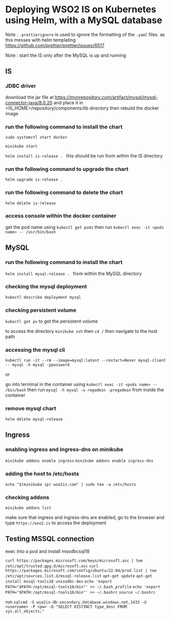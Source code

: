 # Deploying WSO2 IS on Kubernetes using Helm, with a MySQL database

Note : `.prettierignore` is used to ignore the formatting of the `.yaml` files. as this messes with helm templating
https://github.com/prettier/prettier/issues/6517

Note : start the IS only after the MySQL is up and running

## IS

### JDBC driver

download the jar file at https://mvnrepository.com/artifact/mysql/mysql-connector-java/8.0.20
and place it in <IS_HOME>/repository/components/lib directory
then rebuild the docker image

### run the following command to install the chart

`sudo systemctl start docker`

`minikube start`

`helm install is-release . ` this should be run from within the IS directory

### run the following command to upgrade the chart

`helm upgrade is-release . `

### run the following command to delete the chart

`helm delete is-release`

### access console within the docker container

get the pod name using `kubectl get pods` then run
`kubectl exec -it <pods name> -- /usr/bin/bash`

## MySQL

### run the following command to install the chart

`helm install mysql-release . ` from within the MySQL directory

### checking the mysql deployment

`kubectl describe deployment mysql`

### checking persistent volume

`kubectl get pv` to get the persistent volume

to access the directory
`minikube ssh` then `cd /` then navigate to the host path

### accessing the mysql cli

`kubectl run -it --rm --image=mysql:latest --restart=Never mysql-client -- mysql -h mysql -ppassword`

or

go into terminal in the container using `kubectl exec -it <pods name> -- /bin/bash` then run
`mysql -h mysql -u regadmin -pregadmin` from inside the container

### remove mysql chart

`helm delete mysql-release`

## Ingress

### enabling ingress and ingress-dns on minikube

`minikube addons enable ingress`
`minikube addons enable ingress-dns`

### adding the host to /etc/hosts

`echo "$(minikube ip) wso2is.com" | sudo tee -a /etc/hosts`

### checking addons

`minikube addons list`

make sure that ingress and ingress-dns are enabled, go to the browser and type `https://wso2.is` to access the deployment

## Testing MSSQL connection

exec into a pod and install msodbcsql18

`curl https://packages.microsoft.com/keys/microsoft.asc | tee /etc/apt/trusted.gpg.d/microsoft.asc`
`curl https://packages.microsoft.com/config/ubuntu/22.04/prod.list | tee /etc/apt/sources.list.d/mssql-release.list`
`apt-get update`
`apt-get install mssql-tools18 unixodbc-dev`
`echo 'export PATH="$PATH:/opt/mssql-tools18/bin"' >> ~/.bash_profile`
`echo 'export PATH="$PATH:/opt/mssql-tools18/bin"' >> ~/.bashrc`
`source ~/.bashrc`

run `sqlcmd -S wso2is-db-secondary.database.windows.net,1433 -U <username> -P <pw> -Q "SELECT DISTINCT type_desc FROM sys.all_objects;"`
